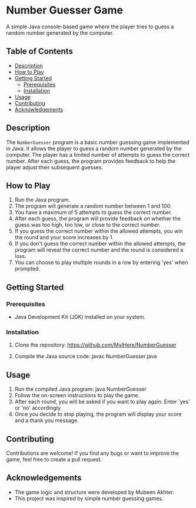 # Number Guesser Game
A simple Java console-based game where the player tries to guess a random number generated by the computer.
## Table of Contents
- [Description](#description)
- [How to Play](#how-to-play)
- [Getting Started](#getting-started)
  - [Prerequisites](#prerequisites)
  - [Installation](#installation)
- [Usage](#usage)
- [Contributing](#contributing)
- [Acknowledgements](#acknowledgements)
## Description
The `NumberGuesser` program is a basic number guessing game implemented in Java. It allows the player to guess a random number generated by the computer. The player has a limited number of attempts to guess the correct number. After each guess, the program provides feedback to help the player adjust their subsequent guesses.
## How to Play
1. Run the Java program.
2. The program will generate a random number between 1 and 100.
3. You have a maximum of 5 attempts to guess the correct number.
4. After each guess, the program will provide feedback on whether the guess was too high, too low, or close to the correct number.
5. If you guess the correct number within the allowed attempts, you win the round and your score increases by 1.
6. If you don't guess the correct number within the allowed attempts, the program will reveal the correct number and the round is considered a loss.
7. You can choose to play multiple rounds in a row by entering 'yes' when prompted.
## Getting Started
### Prerequisites
- Java Development Kit (JDK) installed on your system.
### Installation
1. Clone the repository:
 https://github.com/MylHere/NumberGuesser

2. Compile the Java source code:
javac NumberGuesser.java

## Usage

1. Run the compiled Java program:
java NumberGuesser
2. Follow the on-screen instructions to play the game.
3. After each round, you will be asked if you want to play again. Enter 'yes' or 'no' accordingly.
4. Once you decide to stop playing, the program will display your score and a thank you message.

## Contributing
Contributions are welcome! If you find any bugs or want to improve the game, feel free to create a pull request.


## Acknowledgements

- The game logic and structure were developed by Mubeen Akhter.
- This project was inspired by simple number guessing games.


